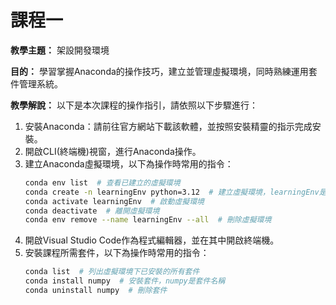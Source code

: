 # 課程一

**教學主題：** 架設開發環境
	
**目的：** 學習掌握Anaconda的操作技巧，建立並管理虛擬環境，同時熟練運用套件管理系統。

**教學解說：** 以下是本次課程的操作指引，請依照以下步驟進行：
1. 安裝Anaconda：請前往官方網站下載該軟體，並按照安裝精靈的指示完成安裝。
2. 開啟CLI(終端機)視窗，進行Anaconda操作。
3. 建立Anaconda虛擬環境，以下為操作時常用的指令：
   ```bash
   conda env list  # 查看已建立的虛擬環境
   conda create -n learningEnv python=3.12  # 建立虛擬環境，learningEnv是環境名稱，3.12是python的發行版本
   conda activate learningEnv  # 啟動虛擬環境
   conda deactivate  # 離開虛擬環境
   conda env remove --name learningEnv --all  # 刪除虛擬環境
   ```
4. 開啟Visual Studio Code作為程式編輯器，並在其中開啟終端機。
5. 安裝課程所需套件，以下為操作時常用的指令：
   ```bash
   conda list  # 列出虛擬環境下已安裝的所有套件
   conda install numpy  # 安裝套件，numpy是套件名稱
   conda uninstall numpy  # 刪除套件  
   ```
